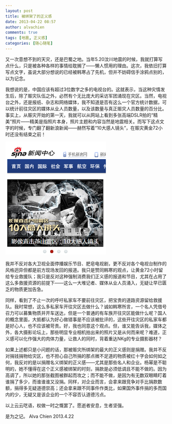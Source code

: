 ```yaml
---
layout: post
title: 被绑架了的正义感
date: 2013-04-22 08:57
author: alvachien
comments: true
tags: [地震, 正义感]
categories: [随心随笔]
---
```

又一次意想不到的天灾，还是巴蜀之地。当年5.20汶川地震的时候，我就打算写点什么，只是被各种各样的事情给耽搁了——懒人惯用的理由。这次，我依旧打算写点文字，虽说大部分想说的已经被韩寒占了先机，但并不妨碍信手涂鸦点别的，以为记念。

我想说的是，中国应该有超过3位数字之多的电视台的。这就表示，当这种灾情发生后，除了赈灾队伍之外，必然有个无比庞大的采访军团涌现在灾区。当然，电视台之外，还是报纸、杂志和网络媒体，我不知道是否有这么一个官方统计数据，可以统计前往灾区的媒体从业人员数量，以及该数量与真正赈灾人员数量的百分比。事实上，从赈灾开始的第一天，我就可以从网站上看到多张高端DSLR拍的“精美”照片——精美是指照片本身，照片主题和内容当然是地震相关。而写下这点文字的时候，专门翻了翻新浪新闻——赫然写着“10大感人镜头”，在赈灾黄金72小时还没有结束之前！

![十大感人镜头](/assets/uploads/2013/04/Sina1.png)

我并不反对各大卫视全面停播娱乐节目、肥皂电视剧，更不反对各个电视台制作的风格迥异但都是前方现场发回的报道。我只是赞同韩寒的观点，让黄金72小时留给专业救援队；我只是反对这种强制消费我们正义感的报道和节目，尤其在占用了这么多救援资源的前提下——这么一大堆记者、媒体从业人员涌入，无疑让早已匮乏的物质更加告急。

同样，看到了不止一次的呼吁私家车不要前往灾区，把宝贵的道路资源留给救援队。我时常想，这么多私家车开往灾区去做什么？诚如韩寒所言，一个名人凭借号召力可以募集物质并开车送达，但是一个普通的有车族开往灾区能做什么呢？国人的概念里面，大抵都认为好心做错事是不应该被批评的，这些开往灾区的私家车都是好心人，也不应该被苛责。好，我也同意这个观点。但，谁又能告诉我，媒体之外，各大摄影论坛上，那些明显专业相机拍出来的照片又是从何而来呢？难道，正义感可以化作强大的肉体力量，让救人的同时，背着重达NKg的专业摄影器材？

如果上述都只是小问题的话，那被赈灾所绑架的最大的正义感则是捐赠。我并不反对捐钱捐物给灾区，也不担心自己所捐的那点微不足道的物质被红十字会如何如之何，我反对的是以捐赠名义绑架的正义感——尤其是那些名人和企业。杨幂是不聪明的，她不懂得在这个正义感被绑架的时刻，捐款是必须低调且不能不做的。因为高调了，所以她的那张截图被群起而攻之；而不能不做，是因为有无数双眼睛盯着谁捐了多少，而谁谁谁又没捐。同样，对企业而言，会拿来跟竞争对手比捐款数额，捐得多无疑道德崇高；还会拿来跟不同事件作类比，如果国外事件捐的多而国内的少，无疑又是该企业的一个不容否认道德污点。

以上云云呓语，权做一时之慨罢了。愿逝者安息，生者坚强。

是为之记。
Alva Chien
2013.4.22
